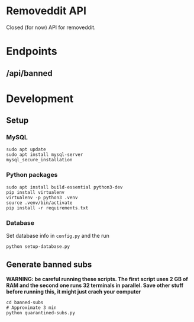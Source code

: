 # Removeddit API
Closed (for now) API for removeddit.

# Endpoints

## /api/banned


# Development
## Setup

### MySQL
```
sudo apt update
sudo apt install mysql-server
mysql_secure_installation
```

### Python packages
```
sudo apt install build-essential python3-dev
pip install virtualenv
virtualenv -p python3 .venv
source .venv/bin/activate
pip install -r requirements.txt
```
### Database
Set database info in `config.py` and the run

```
python setup-database.py
```

## Generate banned subs
**WARNING: be careful running these scripts. The first script uses 2 GB of RAM and the second one runs 32 terminals in parallel. Save other stuff before running this, it might just crach your computer** 
```
cd banned-subs
# Approximate 3 min
python quarantined-subs.py
```